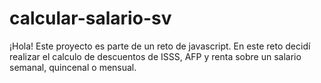 # calcular-salario-sv
¡Hola! Este proyecto es parte de un reto de javascript. En este reto decidí realizar el calculo de descuentos de ISSS, AFP y renta sobre un salario semanal, quincenal o mensual.
